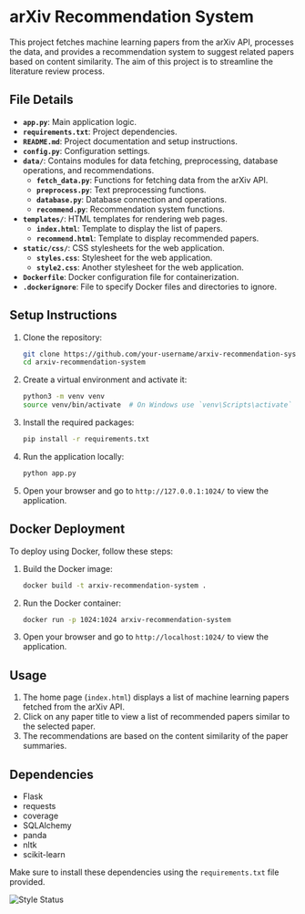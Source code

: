 # arXiv Recommendation System

This project fetches machine learning papers from the arXiv API, processes the data, and provides a recommendation system to suggest related papers based on content similarity. The aim of this project is to streamline the literature review process.

## File Details

- **`app.py`**: Main application logic.
- **`requirements.txt`**: Project dependencies.
- **`README.md`**: Project documentation and setup instructions.
- **`config.py`**: Configuration settings.
- **`data/`**: Contains modules for data fetching, preprocessing, database operations, and recommendations.
  - **`fetch_data.py`**: Functions for fetching data from the arXiv API.
  - **`preprocess.py`**: Text preprocessing functions.
  - **`database.py`**: Database connection and operations.
  - **`recommend.py`**: Recommendation system functions.
- **`templates/`**: HTML templates for rendering web pages.
  - **`index.html`**: Template to display the list of papers.
  - **`recommend.html`**: Template to display recommended papers.
- **`static/css/`**: CSS stylesheets for the web application.
  - **`styles.css`**: Stylesheet for the web application.
  - **`style2.css`**: Another stylesheet for the web application.
- **`Dockerfile`**: Docker configuration file for containerization.
- **`.dockerignore`**: File to specify Docker files and directories to ignore.

## Setup Instructions

1. Clone the repository:
    ```bash
    git clone https://github.com/your-username/arxiv-recommendation-system.git
    cd arxiv-recommendation-system
    ```

2. Create a virtual environment and activate it:
    ```bash
    python3 -m venv venv
    source venv/bin/activate  # On Windows use `venv\Scripts\activate`
    ```

3. Install the required packages:
    ```bash
    pip install -r requirements.txt
    ```

4. Run the application locally:
    ```bash
    python app.py
    ```

5. Open your browser and go to `http://127.0.0.1:1024/` to view the application.

## Docker Deployment

To deploy using Docker, follow these steps:

1. Build the Docker image:
    ```bash
    docker build -t arxiv-recommendation-system .
    ```

2. Run the Docker container:
    ```bash
    docker run -p 1024:1024 arxiv-recommendation-system
    ```

3. Open your browser and go to `http://localhost:1024/` to view the application.

## Usage

1. The home page (`index.html`) displays a list of machine learning papers fetched from the arXiv API.
2. Click on any paper title to view a list of recommended papers similar to the selected paper.
3. The recommendations are based on the content similarity of the paper summaries.

## Dependencies

- Flask
- requests
- coverage
- SQLAlchemy
- panda
- nltk
- scikit-learn

Make sure to install these dependencies using the `requirements.txt` file provided.

![Style Status](https://github.com/sofieutoft/arXivproject/actions/workflows/style.yaml/badge.svg)
